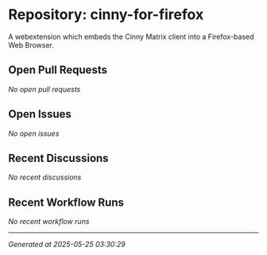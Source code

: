 # Repository: cinny-for-firefox

A webextension which embeds the Cinny Matrix client into a Firefox-based Web Browser.

## Open Pull Requests


*No open pull requests*


## Open Issues


*No open issues*


## Recent Discussions


*No recent discussions*


## Recent Workflow Runs


*No recent workflow runs*


---
*Generated at 2025-05-25 03:30:29*
